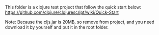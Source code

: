 This folder is a clojure test project that follow the quick start below:
https://github.com/clojure/clojurescript/wiki/Quick-Start

Note: Because the cljs.jar is 20MB, so remove from project, and you need download it by yourself and put it in the root folder.

